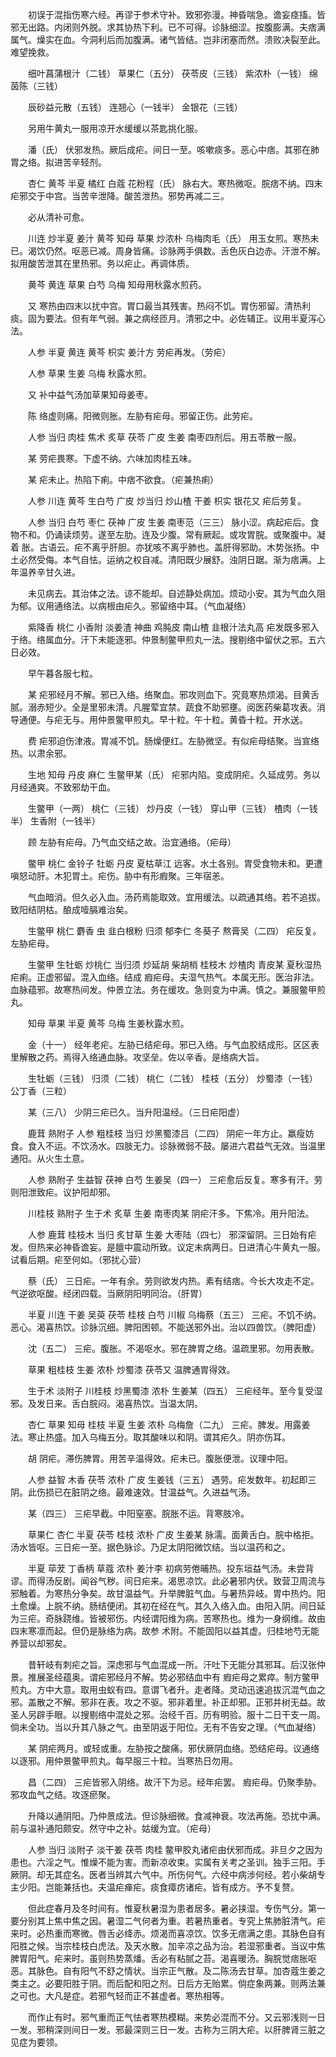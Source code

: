 <!-- { "loadSidebar": true } -->
　　初误于混指伤寒六经。再谬于参术守补。致邪弥漫。神昏喘急。谵妄痉搐。皆邪无出路。内闭则外脱。求其协热下利。已不可得。诊脉细涩。按腹膨满。夫痞满属气。燥实在血。今洞利后而加腹满。诸气皆结。岂非闭塞而然。溃败决裂至此。难望挽救。

　　细叶菖蒲根汁（二钱） 草果仁（五分） 茯苓皮（三钱） 紫浓朴（一钱） 绵茵陈（三钱）

　　辰砂益元散（五钱） 连翘心（一钱半） 金银花（三钱）

　　另用牛黄丸一服用凉开水缓缓以茶匙挑化服。

　　潘（氏） 伏邪发热。厥后成疟。间日一至。咳嗽痰多。恶心中痞。其邪在肺胃之络。拟进苦辛轻剂。

　　杏仁 黄芩 半夏 橘红 白蔻 花粉程（氏） 脉右大。寒热微呕。脘痞不纳。四末疟邪交于中宫。当苦辛泄降。酸苦泄热。邪势再减二三。

　　必从清补可愈。

　　川连 炒半夏 姜汁 黄芩 知母 草果 炒浓朴 乌梅肉毛（氏） 用玉女煎。寒热未已。渴饮仍然。呕恶已减。周身皆痛。诊脉两手俱数。舌色灰白边赤。汗泄不解。拟用酸苦泄其在里热邪。务以疟止。再调体质。

　　黄芩 黄连 草果 白芍 乌梅 知母用秋露水煎药。

　　又 寒热由四末以扰中宫。胃口最当其残害。热闷不饥。胃伤邪留。清热利痰。固为要法。但有年气弱。兼之病经匝月。清邪之中。必佐辅正。议用半夏泻心法。

　　人参 半夏 黄连 黄芩 枳实 姜汁方 劳疟再发。（劳疟）

　　人参 草果 生姜 乌梅 秋露水煎。

　　又 补中益气汤加草果知母姜枣。

　　陈 络虚则痛。阳微则胀。左胁有疟母。邪留正伤。此劳疟。

　　人参 当归 肉桂 焦术 炙草 茯苓 广皮 生姜 南枣四剂后。用五苓散一服。

　　某 劳疟畏寒。下虚不纳。六味加肉桂五味。

　　某 疟未止。热陷下痢。中痞不欲食。（疟兼热痢）

　　人参 川连 黄芩 生白芍 广皮 炒当归 炒山楂 干姜 枳实 银花又 疟后劳复。

　　人参 当归 白芍 枣仁 茯神 广皮 生姜 南枣范（三三） 脉小涩。病起疟后。食物不和。仍诵读烦劳。遂至左肋。连及少腹。常有厥起。或攻胃脘。或聚腹中。凝着 胀。古语云。疟不离乎肝胆。亦犹咳不离乎肺也。盖肝得邪助。木势张扬。中土必然受侮。本气自怯。运纳之权自减。清阳既少展舒。浊阴日踞。渐为痞满。上年温养辛甘久进。

　　未见病去。其治体之法。谅不能却。自述静处病加。烦动小安。其为气血久阻为郁。议用通络法。以病根由疟久。邪留络中耳。（气血凝络）

　　紫降香 桃仁 小香附 淡姜渣 神曲 鸡肫皮 南山楂 韭根汁法丸高 疟发既多邪入于络。络属血分。汗下未能逐邪。仲景制鳖甲煎丸一法。搜剔络中留伏之邪。五六日必效。

　　早午暮各服七粒。

　　某 疟邪经月不解。邪已入络。络聚血。邪攻则血下。究竟寒热烦渴。目黄舌腻。溺赤短少。全是里邪未清。凡腥荤宜禁。蔬食不助邪壅。阅医药柴葛攻表。消导通便。与疟无与。用仲景鳖甲煎丸。早十粒。午十粒。黄昏十粒。开水送。

　　费 疟邪迫伤津液。胃减不饥。肠燥便红。左胁微坚。有似疟母结聚。当宣络热。以肃余邪。

　　生地 知母 丹皮 麻仁 生鳖甲某（氏） 疟邪内陷。变成阴疟。久延成劳。务以月经通爽。不致邪劫干血。

　　生鳖甲（一两） 桃仁（三钱） 炒丹皮（一钱） 穿山甲（三钱） 楂肉（一钱半） 生香附（一钱半）

　　顾 左胁有疟母。乃气血交结之故。治宜通络。（疟母）

　　鳖甲 桃仁 金铃子 牡蛎 丹皮 夏枯草江 远客。水土各别。胃受食物未和。更遭嗔怒动肝。木犯胃土。疟伤。胁中有形瘕聚。三年宿恙。

　　气血暗消。但久必入血。汤药焉能取效。宜用缓法。以疏通其络。若不追拔。致阳结阴枯。酿成噎膈难治矣。

　　生鳖甲 桃仁 麝香 虫 韭白根粉 归须 郁李仁 冬葵子 熬膏吴（二四） 疟反复。左胁疟母。

　　生鳖甲 生牡蛎 炒桃仁 当归须 炒延胡 柴胡梢 桂枝木 炒楂肉 青皮某 夏秋湿热疟痢。正虚邪留。混入血络。结成 瘕疟母。夫湿气热气。本属无形。医治非法。血脉蕴邪。故寒热间发。仲景立法。务在缓攻。急则变为中满。慎之。兼服鳖甲煎丸。

　　知母 草果 半夏 黄芩 乌梅 生姜秋露水煎。

　　金（十一） 经年老疟。左胁已结疟母。邪已入络。与气血胶结成形。区区表里解散之药。焉得入络通血脉。攻坚垒。佐以辛香。是络病大旨。

　　生牡蛎（三钱） 归须（二钱） 桃仁（二钱） 桂枝（五分） 炒蜀漆（一钱） 公丁香（三粒）

　　某（三八） 少阴三疟已久。当升阳温经。（三日疟阳虚）

　　鹿茸 熟附子 人参 粗桂枝 当归 炒黑蜀漆吕（二四） 阴疟一年方止。羸瘦妨食。食入不运。不饮汤水。四肢无力。诊脉微弱不鼓。屡进六君益气无效。当温里通阳。从火生土意。

　　人参 熟附子 生益智 茯神 白芍 生姜吴（四一） 三疟愈后反复。寒多有汗。劳则阳泄致疟。议护阳却邪。

　　川桂枝 熟附子 生于术 炙草 生姜 南枣肉某 阴疟汗多。下焦冷。用升阳法。

　　人参 鹿茸 桂枝木 当归 炙甘草 生姜 大枣陆（四七） 邪深留阴。三日始有疟发。但热来必神昏谵妄。是膻中震动所致。议定未病两日。日进清心牛黄丸一服。试看后期。疟至何如。（邪扰心营）

　　蔡（氏） 三日疟。一年有余。劳则欲发内热。素有结痞。今长大攻走不定。气逆欲呕酸。经闭四载。当厥阴阳明同治。（肝胃）

　　半夏 川连 干姜 吴萸 茯苓 桂枝 白芍 川椒 乌梅蔡（五三） 三疟。不饥不纳。恶心。渴喜热饮。诊脉沉细。脾阳困顿。不能送邪外出。治以四兽饮。（脾阳虚）

　　沈（五二） 三疟。腹胀。不渴呕水。邪在脾胃之络。温疏里邪。勿用表散。

　　草果 粗桂枝 生姜 浓朴 炒蜀漆 茯苓又 温脾通胃得效。

　　生于术 淡附子 川桂枝 炒黑蜀漆 浓朴 生姜某（四五） 三疟经年。至今复受湿邪。及发日来。舌白脘闷。渴喜热饮。当温太阴。

　　杏仁 草果 知母 桂枝 半夏 生姜 浓朴 乌梅詹（二九） 三疟。脾发。用露姜法。寒止热盛。加入乌梅五分。取其酸味以和阴。谓其疟久。阴亦伤耳。

　　胡 阴疟。滞伤脾胃。用苦辛温得效。疟未已。腹胀便泄。议理中阳。

　　人参 益智 木香 茯苓 浓朴 广皮 生姜钱（三五） 遇劳。疟发数年。初起即三阴。此伤损已在脏阴之络。最难速效。甘温益气。久进益气汤。

　　某（四三） 三疟早截。中阳窒塞。脘胀不运。背寒肢冷。

　　草果仁 杏仁 半夏 茯苓 桂枝 浓朴 广皮 生姜某 脉濡。面黄舌白。脘中格拒。汤水皆呕。三日疟一至。据色脉诊。乃足太阴阳微饮结。当以温药和之。

　　半夏 荜茇 丁香柄 草蔻 浓朴 姜汁李 初病劳倦晡热。投东垣益气汤。未尝背谬。而得汤反剧。闻谷气秽。间日疟来。渴思凉饮。此必暑邪内伏。致营卫周流与邪触着。为寒热分争矣。故甘温益气。升举脾脏气血。与暑热异岐。胃中热灼。阳土愈燥。上脘不纳。肠结便闭。其初在经在气。其久入络入血。由阳入阴。间日延为三疟。奇脉跷维。皆被邪伤。内经谓阳维为病。苦寒热也。维为一身纲维。故由四末寒凛而起。但仍是脉络为病。故参 术附。不能固阳以益其虚。归桂地芍无能养营以却邪矣。

　　昔轩岐有刺疟之旨。深虑邪与气血混成一所。汗吐下无能分其邪耳。后汉张仲景。推展圣经蕴奥。谓疟邪经月不解。势必邪结血中有 瘕疟母之累瘁。制方鳖甲煎丸。方中大意。取用虫蚁有四。意谓飞者升。走者降。灵动迅速追拔沉混气血之邪。盖散之不解。邪非在表。攻之不驱。邪非着里。补正却邪。正邪并树无益。故圣人另辟手眼。以搜剔络中混处之邪。治经千百。历有明验。服十二日干支一周。倘未全功。当以升其八脉之气。由至阴返于阳位。无有不告安之理。（气血凝络）

　　某 阴疟两月。或轻或重。左胁按之酸痛。邪伏厥阴血络。恐结疟母。议通络以逐邪。用仲景鳖甲煎丸。每早服三十粒。当寒热日勿用。

　　昌（二四） 三疟皆邪入阴络。故汗下为忌。经年疟罢。 瘕疟母。仍聚季胁。邪攻血气之结。攻逐瘀聚。

　　升降以通阴阳。乃仲景成法。但诊脉细微。食减神衰。攻法再施。恐扰中满。前与温补通阳颇安。然守中之补。姑缓为宜。（疟母）

　　人参 当归 淡附子 淡干姜 茯苓 肉桂 鳖甲胶丸诸疟由伏邪而成。非旦夕之因为患也。六淫之气。惟燥不能为害。而新凉收束。实属有关考之圣训。独手三阳。手厥阴。却无其症名。医者当辨其六气中。所伤何气。六经中病涉何经。若小柴胡专主少阳。岂能兼括也。夫温疟瘅疟。痰食瘴疠诸疟。皆有成方。予不复赘。

　　但此症春月及冬时间有。惟夏秋暑湿为患者居多。暑必挟湿。专伤气分。第一要分别其上焦中焦之因。暑湿二气何者为重。若暑热重者。专究上焦肺脏清气。疟来时。必热重而寒微。唇舌必绛赤。烦渴而喜凉饮。饮多无痞满之患。其脉色自有阳胜之候。当宗桂枝白虎法。及天水散。加辛凉之品为治。若湿邪重者。当议中焦脾胃阳气。疟来时。虽则热势蒸燔。舌必有粘腻之苔。渴喜暖汤。胸脘觉痞胀呕恶。其脉色。自有阳气不舒之情状。当宗正气散。及二陈汤去甘草。加杏蔻生姜之类主之。必要阳胜于阴。而后配和阳之剂。日后方无贻累。倘症象两兼。则两法兼之可也。大凡是症。若邪气轻而正不甚虚者。寒热相等。

　　而作止有时。邪气重而正气怯者寒热模糊。来势必混而不分。又云邪浅则一日一发。邪稍深则间日一发。邪最深则三日一发。古称为三阴大疟。以肝脾肾三脏之见症为要领。

